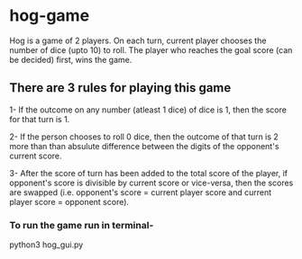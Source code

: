 # hog-game
Hog is a game of 2 players. On each turn, current player chooses the number of dice (upto 10) to roll. The player who reaches the goal score (can be decided) first, wins the game.



## There are 3 rules for playing this game

1- If the outcome on any number (atleast 1 dice) of dice is 1, then the score for that turn is 1.

2- If the person chooses to roll 0 dice, then the outcome of that turn is 2 more than than absulute difference between the digits of the opponent's current score.

3- After the score of turn has been added to the total score of the player, if opponent's score is divisible by current score or vice-versa, then the scores are swapped (i.e. opponent's score = current player score and current player score = opponent score).


### To run the game run in terminal- 
python3 hog_gui.py
